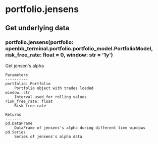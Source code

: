 # portfolio.jensens

## Get underlying data 
### portfolio.jensens(portfolio: openbb_terminal.portfolio.portfolio_model.PortfolioModel, risk_free_rate: float = 0, window: str = '1y')

Get jensen's alpha

    Parameters
    ----------
    portfolio: Portfolio
        Portfolio object with trades loaded
    window: str
        Interval used for rolling values
    risk_free_rate: float
        Risk free rate

    Returns
    -------
    pd.DataFrame
        DataFrame of jensens's alpha during different time windows
    pd.Series
        Series of jensens's alpha data
